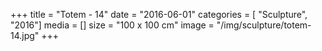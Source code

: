 +++
title = "Totem - 14"
date = "2016-06-01"
categories = [ "Sculpture", "2016"]
media = []
size = "100 x 100 cm"
image = "/img/sculpture/totem-14.jpg"
+++
